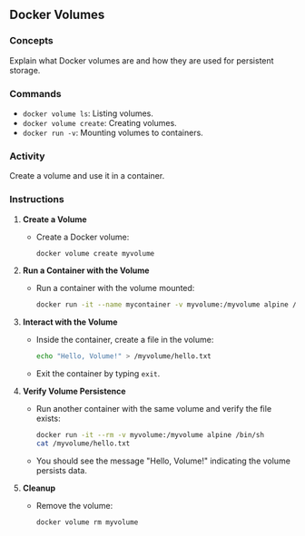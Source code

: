 ## Docker Volumes

### Concepts
Explain what Docker volumes are and how they are used for persistent storage.

### Commands
- `docker volume ls`: Listing volumes.
- `docker volume create`: Creating volumes.
- `docker run -v`: Mounting volumes to containers.

### Activity
Create a volume and use it in a container.

### Instructions
1. **Create a Volume**
   - Create a Docker volume:
     ```bash
     docker volume create myvolume
     ```

2. **Run a Container with the Volume**
   - Run a container with the volume mounted:
     ```bash
     docker run -it --name mycontainer -v myvolume:/myvolume alpine /bin/sh
     ```

3. **Interact with the Volume**
   - Inside the container, create a file in the volume:
     ```sh
     echo "Hello, Volume!" > /myvolume/hello.txt
     ```

   - Exit the container by typing `exit`.

4. **Verify Volume Persistence**
   - Run another container with the same volume and verify the file exists:
     ```bash
     docker run -it --rm -v myvolume:/myvolume alpine /bin/sh
     cat /myvolume/hello.txt
     ```

   - You should see the message "Hello, Volume!" indicating the volume persists data.

5. **Cleanup**
   - Remove the volume:
     ```bash
     docker volume rm myvolume
     ```

